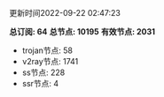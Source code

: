 更新时间2022-09-22 02:47:23

**总订阅: 64**
**总节点: 10195**
**有效节点: 2031**
- trojan节点: 58
- v2ray节点: 1741
- ss节点: 228
- ssr节点: 4
